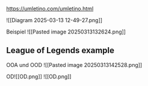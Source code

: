 https://umletino.com/umletino.html



![[Diagram 2025-03-13 12-49-27.png]]

Beispiel
![[Pasted image 20250313132624.png]]


## League of Legends example
OOA und OOD
![[Pasted image 20250313142528.png]] 

OD![[OD.png]]
![[OD.png]]